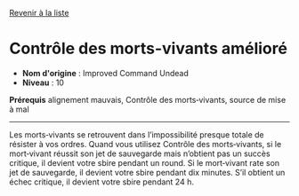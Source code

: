 [Revenir à la liste](..)

# Contrôle des morts-vivants amélioré

 * **Nom d'origine** : Improved Command Undead
 * **Niveau** : 10


<p><strong>Prérequis</strong> alignement mauvais, Contrôle des morts‑vivants, source de mise à mal</p>
<hr>
<p>Les morts‑vivants se retrouvent dans l’impossibilité presque totale de résister à vos ordres. Quand vous utilisez Contrôle des morts‑vivants, si le mort‑vivant réussit son jet de sauvegarde mais n’obtient pas un succès critique, il devient votre sbire pendant un round. Si le mort‑vivant rate son jet de sauvegarde, il devient votre sbire pendant dix minutes. S’il obtient un échec critique, il devient votre sbire pendant 24 h.</p>